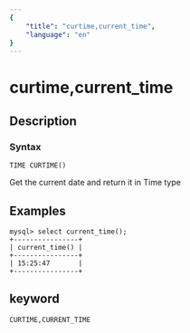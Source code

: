 ```yaml
---
{
    "title": "curtime,current_time",
    "language": "en"
}
---
```


<!--
Licensed to the Apache Software Foundation (ASF) under one
or more contributor license agreements.  See the NOTICE file
distributed with this work for additional information
regarding copyright ownership.  The ASF licenses this file
to you under the Apache License, Version 2.0 (the
"License"); you may not use this file except in compliance
with the License.  You may obtain a copy of the License at

  http://www.apache.org/licenses/LICENSE-2.0

Unless required by applicable law or agreed to in writing,
software distributed under the License is distributed on an
"AS IS" BASIS, WITHOUT WARRANTIES OR CONDITIONS OF ANY
KIND, either express or implied.  See the License for the
specific language governing permissions and limitations
under the License.
-->

# curtime,current_time
## Description
### Syntax

`TIME CURTIME()`

Get the current date and return it in Time type

## Examples

```
mysql> select current_time();
+----------------+
| current_time() |
+----------------+
| 15:25:47       |
+----------------+
```

## keyword

    CURTIME,CURRENT_TIME
